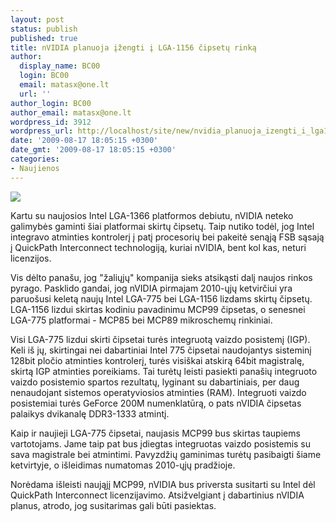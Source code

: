 ```yaml
---
layout: post
status: publish
published: true
title: nVIDIA planuoja įžengti į LGA-1156 čipsetų rinką
author:
  display_name: BC00
  login: BC00
  email: matasx@one.lt
  url: ''
author_login: BC00
author_email: matasx@one.lt
wordpress_id: 3912
wordpress_url: http://localhost/site/new/nvidia_planuoja_izengti_i_lga1156_cipsetu_rinka/
date: '2009-08-17 18:05:15 +0300'
date_gmt: '2009-08-17 18:05:15 +0300'
categories:
- Naujienos
---
```

<div class="imgright"><img src="http://tpucdn.com/images/news/nvidia.gif"  /></div>
<p>Kartu su naujosios Intel LGA-1366 platformos debiutu, nVIDIA neteko galimybės gaminti šiai platformai skirtų čipsetų. Taip nutiko todėl, jog Intel integravo atminties kontrolerį į patį procesorių bei pakeitė senąją FSB sąsają į QuickPath Interconnect technologiją, kuriai nVIDIA, bent kol kas, neturi licenzijos.</p>
<p>Vis dėlto panašu, jog "žaliųjų" kompanija sieks atsikąsti dalį naujos rinkos pyrago. Pasklido gandai, jog nVIDIA pirmajam 2010-ųjų ketvirčiui yra paruošusi keletą naujų Intel LGA-775 bei LGA-1156 lizdams skirtų čipsetų. LGA-1156 lizdui skirtas kodiniu pavadinimu MCP99 čipsetas, o senesnei LGA-775 platformai - MCP85 bei MCP89 mikroschemų rinkiniai.</p>
<p>Visi LGA-775 lizdui skirti čipsetai turės integruotą vaizdo posistemį (IGP). Keli iš jų, skirtingai nei dabartiniai Intel 775 čipsetai naudojantys sisteminį 128bit pločio atminties kontrolerį, turės visiškai atskirą 64bit magistralę, skirtą IGP atminties poreikiams. Tai turėtų leisti pasiekti panašių integruoto vaizdo posistemio spartos rezultatų, lyginant su dabartiniais, per daug nenaudojant sistemos operatyviosios atminties (RAM). Integruoti vaizdo posistemiai turės GeForce 200M numenklatūrą, o pats nVIDIA čipsetas palaikys dvikanalę DDR3-1333 atmintį.</p>
<p>Kaip ir naujieji LGA-775 čipsetai, naujasis MCP99 bus skirtas taupiems vartotojams. Jame taip pat bus įdiegtas integruotas vaizdo posistemis su sava magistrale bei atmintimi. Pavyzdžių gaminimas turėtų pasibaigti šiame ketvirtyje, o išleidimas numatomas 2010-ųjų pradžioje.</p>
<p>Norėdama išleisti naująjį MCP99, nVIDIA bus priversta susitarti su Intel dėl QuickPath Interconnect licenzijavimo. Atsižvelgiant į dabartinius nVIDIA planus, atrodo, jog susitarimas gali būti pasiektas.</p>
<p></p>
